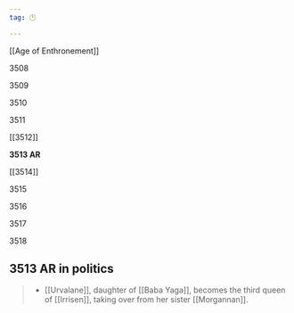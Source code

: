 ```yaml
---
tag: 🕛

---
```

[[Age of Enthronement]]


3508

3509

3510

3511

[[3512]]

**3513 AR**

[[3514]]

3515

3516

3517

3518



## 3513 AR in politics

>  - [[Urvalane]], daughter of [[Baba Yaga]], becomes the third queen of [[Irrisen]], taking over from her sister [[Morgannan]].






